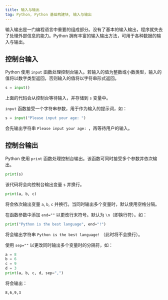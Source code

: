 ```yaml
---
title: 输入与输出
tag: Python, Python 基础构建块, 输入与输出
---
```


输入输出是一门编程语言中重要的组成部分。没有了基本的输入输出，程序就失去了处理外部信息的能力。Python 拥有丰富的输入输出方法，可用于各种数据的输入与输出。

## 控制台输入

Python 使用 `input` 函数处理控制台输入。若输入的值为整数或小数类型，输入的值将以数字类型返回，否则输入的值将以字符串形式返回。

```python
s = input()
```

上面的代码会从控制台等待输入，并存储到 `s` 变量中。

`input` 函数接受一个字符串参数，用于作为输入的提示词，如：

```python
s = input("Please input your age: ")
```

会先输出字符串 `Please input your age: `，再等待用户的输入。

## 控制台输出

Python 使用 `print` 函数处理控制台输出。该函数可同时接受多个参数并依次输出。

```python
print(s)
```

该代码将会向控制台输出变量 `s` 并换行。

```python
print(a, b, c)
```

将会依次输出变量 `a`, `b`, `c` 并换行。当同时输出多个变量时，默认使用空格分隔。

在函数参数中添加 `end=""` 以更改行末符号。默认为 `\n`（即换行符）。如：

```python
print("Python is the best language", end="!")
```

将会输出字符串 `Python is the best language!` （此时将不会换行）。

使用 `sep=""` 以更改同时输出多个变量时的分隔符，如：

```python
a = 8
b = 6
c = 9
d = 3
print(a, b, c, d, sep=",")
```

将会输出：

```
8,6,9,3
```
